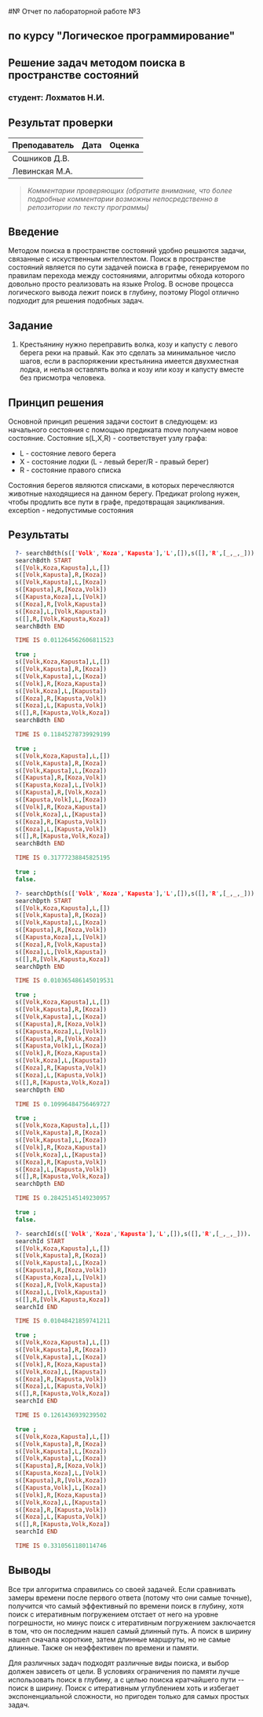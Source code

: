 #№ Отчет по лабораторной работе №3
## по курсу "Логическое программирование"

## Решение задач методом поиска в пространстве состояний

### студент: Лохматов Н.И.

## Результат проверки

| Преподаватель     | Дата         |  Оценка       |
|-------------------|--------------|---------------|
| Сошников Д.В. |              |               |
| Левинская М.А.|              |               |

> *Комментарии проверяющих (обратите внимание, что более подробные комментарии возможны непосредственно в репозитории по тексту программы)*


## Введение

Методом поиска в пространстве состояний удобно решаются задачи, связанные с искуственным интеллектом. Поиск в пространстве состояний является по сути задачей поиска в графе, генерируемом по правилам перехода между состояниями, алгоритмы обхода которого довольно просто реализовать на языке Prolog. В основе процесса логического вывода лежит поиск в глубину, поэтому Plogol отлично подходит для решения подобных задач.

## Задание

1. Крестьянину нужно переправить волка, козу и капусту с левого берега реки на правый. Как это сделать за минимальное число шагов, если в распоряжении крестьянина имеется двухместная лодка, и нельзя оставлять волка и козу или козу и капусту вместе без присмотра человека.

## Принцип решения

Основной принцип решения задачи состоит в следующем: из начального состояния с помощью предиката move получаем новое состояние. Состояние s(L,X,R) - соответствует узлу графа:

- L - состояние левого берега
- X - состояние лодки (L - левый берег/R - правый берег)
- R - состояние правого списка

Состояния берегов являются списками, в которых перечесляются животные находящиеся на данном берегу. Предикат prolong нужен, чтобы продлить все пути в графе, предотвращая зацикливания. exception - недопустимые состояния

## Результаты

```prolog
  ?- searchBdth(s(['Volk','Koza','Kapusta'],'L',[]),s([],'R',[_,_,_])).
  searchBdth START
  s([Volk,Koza,Kapusta],L,[])
  s([Volk,Kapusta],R,[Koza])
  s([Volk,Kapusta],L,[Koza])
  s([Kapusta],R,[Koza,Volk])
  s([Kapusta,Koza],L,[Volk])
  s([Koza],R,[Volk,Kapusta])
  s([Koza],L,[Volk,Kapusta])
  s([],R,[Volk,Kapusta,Koza])
  searchBdth END

  TIME IS 0.011264562606811523

  true ;
  s([Volk,Koza,Kapusta],L,[])
  s([Volk,Kapusta],R,[Koza])
  s([Volk,Kapusta],L,[Koza])
  s([Volk],R,[Koza,Kapusta])
  s([Volk,Koza],L,[Kapusta])
  s([Koza],R,[Kapusta,Volk])
  s([Koza],L,[Kapusta,Volk])
  s([],R,[Kapusta,Volk,Koza])
  searchBdth END

  TIME IS 0.11845278739929199

  true ;
  s([Volk,Koza,Kapusta],L,[])
  s([Volk,Kapusta],R,[Koza])
  s([Volk,Kapusta],L,[Koza])
  s([Kapusta],R,[Koza,Volk])
  s([Kapusta,Koza],L,[Volk])
  s([Kapusta],R,[Volk,Koza])
  s([Kapusta,Volk],L,[Koza])
  s([Volk],R,[Koza,Kapusta])
  s([Volk,Koza],L,[Kapusta])
  s([Koza],R,[Kapusta,Volk])
  s([Koza],L,[Kapusta,Volk])
  s([],R,[Kapusta,Volk,Koza])
  searchBdth END

  TIME IS 0.31777238845825195

  true ;
  false.

  ?- searchDpth(s(['Volk','Koza','Kapusta'],'L',[]),s([],'R',[_,_,_])).
  searchDpth START
  s([Volk,Koza,Kapusta],L,[])
  s([Volk,Kapusta],R,[Koza])
  s([Volk,Kapusta],L,[Koza])
  s([Kapusta],R,[Koza,Volk])
  s([Kapusta,Koza],L,[Volk])
  s([Koza],R,[Volk,Kapusta])
  s([Koza],L,[Volk,Kapusta])
  s([],R,[Volk,Kapusta,Koza])
  searchDpth END

  TIME IS 0.010365486145019531

  true ;
  s([Volk,Koza,Kapusta],L,[])
  s([Volk,Kapusta],R,[Koza])
  s([Volk,Kapusta],L,[Koza])
  s([Kapusta],R,[Koza,Volk])
  s([Kapusta,Koza],L,[Volk])
  s([Kapusta],R,[Volk,Koza])
  s([Kapusta,Volk],L,[Koza])
  s([Volk],R,[Koza,Kapusta])
  s([Volk,Koza],L,[Kapusta])
  s([Koza],R,[Kapusta,Volk])
  s([Koza],L,[Kapusta,Volk])
  s([],R,[Kapusta,Volk,Koza])
  searchDpth END

  TIME IS 0.10996484756469727

  true ;
  s([Volk,Koza,Kapusta],L,[])
  s([Volk,Kapusta],R,[Koza])
  s([Volk,Kapusta],L,[Koza])
  s([Volk],R,[Koza,Kapusta])
  s([Volk,Koza],L,[Kapusta])
  s([Koza],R,[Kapusta,Volk])
  s([Koza],L,[Kapusta,Volk])
  s([],R,[Kapusta,Volk,Koza])
  searchDpth END

  TIME IS 0.28425145149230957

  true ;
  false.

  ?- searchId(s(['Volk','Koza','Kapusta'],'L',[]),s([],'R',[_,_,_])).
  searchId START
  s([Volk,Koza,Kapusta],L,[])
  s([Volk,Kapusta],R,[Koza])
  s([Volk,Kapusta],L,[Koza])
  s([Kapusta],R,[Koza,Volk])
  s([Kapusta,Koza],L,[Volk])
  s([Koza],R,[Volk,Kapusta])
  s([Koza],L,[Volk,Kapusta])
  s([],R,[Volk,Kapusta,Koza])
  searchId END

  TIME IS 0.01048421859741211

  true ;
  s([Volk,Koza,Kapusta],L,[])
  s([Volk,Kapusta],R,[Koza])
  s([Volk,Kapusta],L,[Koza])
  s([Volk],R,[Koza,Kapusta])
  s([Volk,Koza],L,[Kapusta])
  s([Koza],R,[Kapusta,Volk])
  s([Koza],L,[Kapusta,Volk])
  s([],R,[Kapusta,Volk,Koza])
  searchId END

  TIME IS 0.1261436939239502

  true ;
  s([Volk,Koza,Kapusta],L,[])
  s([Volk,Kapusta],R,[Koza])
  s([Volk,Kapusta],L,[Koza])
  s([Volk,Kapusta],L,[Koza])
  s([Kapusta],R,[Koza,Volk])
  s([Kapusta,Koza],L,[Volk])
  s([Kapusta],R,[Volk,Koza])
  s([Kapusta,Volk],L,[Koza])
  s([Volk],R,[Koza,Kapusta])
  s([Volk,Koza],L,[Kapusta])
  s([Koza],R,[Kapusta,Volk])
  s([Koza],L,[Kapusta,Volk])
  s([],R,[Kapusta,Volk,Koza])
  searchId END

  TIME IS 0.3310561180114746
```

## Выводы

Все три алгоритма справились со своей задачей. Если сравнивать замеры времени после первого ответа (потому что они самые точные), получится что самый эффективный по времени поиск в глубину, хотя поиск с итеративным погружением отстает от него на уровне погрешности, но минус поиск с итеративным погружением заключается в том, что он последним нашел самый длинный путь. А поиск в ширину нашел сначала короткие, затем длинные маршруты, но не самые длинные. Также он неэффективен по времени и памяти.

Для различных задач подходят различные виды поиска, и выбор должен зависеть от цели. В условиях ограничения по памяти лучше использовать поиск в глубину, а с целью поиска кратчайшего пути -- поиск в ширину. Поиск с итеративным углублением хоть и избегает экспоненциальной сложности, но пригоден только для самых простых задач.




